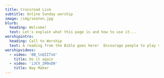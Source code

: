 ```yaml
---
title: Crossroad Live
subtitle: Online Sunday worship
image: /img/seaton.jpg
blurb:
  heading: Welcome!
  text: Let's explain what this page is and how to use it...
worshipintro:
  heading: Call to Worship
  text: A reading from the Bible goes here!  Encourage people to play videos full screen
worshipvideos:
  - video: '0B_lnQIITxU'
    title: Do it again
  - video: 'iJCV_2H9xD0'
    title: Way Maker
---
```

